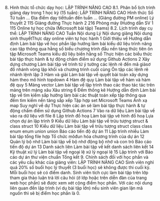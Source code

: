 8. Hình thức tổ chức dạy học: LẬP TRÌNH NÂNG CAO
8.1. Phân bổ lịch trình giảng dạy trong 1 học kỳ (15 tuần): LẬP TRÌNH NÂNG CAO Hình thức Số Từ tuần ... Địa điểm dạy tiếttuần đến tuần ... (Giảng đường PM online) Lý thuyết 2 115 Giảng đường Thực hành 2 216 Phòng máy (Hướng dẫn SV 1 115 Online tự học chữa (Microsoft bài tập) Teams) 8.2. Lịch trình dạy cụ thể: LẬP TRÌNH NÂNG CAO Tuần Nội dung Lý Nội dung giảng Nội dung sinh thuyếtThực dạy online viên tự học hành 1 Giới thiệu về Hướng dẫn định Làm bài tập về học phần lập hướng làm bài kiểu dữ liệu trình nâng cao tập thông qua hằng số biểu chương trình đầu nền tảng thức tiên ôn tập Microsoft Teams kiểu dữ liệu biến hằng số Thực hiện các biểu thức bài tập thực hành & tự động chấm điểm sử dụng Github Actions 2 Xây dựng chương Làm bài tập về trình từ ý tưởng các lệnh rẽ đến mã giảsơ đồ nhánh vòng lặp khối và chương trình cuối cùng Ôn tập các lệnh rẽ nhánh lệnh lặp 3 Hàm và giải Làm bài tập về quyết bài toán xây dựng hàm theo mô hình topdown 4 Hàm đệ quy Làm bài tập về hàm và hàm đệ quy 5 Mảng vector Làm bài tập về lập trình thao các thao tác tác trên mảng trên mảng xâu Xâu string 6 Đếm thống kê Hướng dẫn định Làm bài tập về tìm kiếm sắp hướng làm bài các thuật toán xếp tập thông qua đếm tìm kiếm nền tảng sắp xếp Tập hợp set Microsoft Teams Ánh xạ map Suy nghĩ về dự Thực hiện các án sẽ làm bài tập thực hành & tự động chấm điểm sử dụng Github Actions 7 Vào ra dữ liệu Làm bài tập về vào ra dữ liệu với file 8 Lập trình đồ hoạ Làm bài tập vẽ hình đồ hoạ Lựa chọn dự án lập trình 9 Kiểu dữ liệu Làm bài tập về trừu tượng struct & class struct 10 Kiểu dữ liệu Làm bài tập về trừu tượng struct class class enum enum union union Báo cáo tiến độ dự án 11 Lập trình nhiều Làm bài tập tổng file hợp Tổ chức môđun hóa chương trình của dự án 12 Quản lý bộ nhớ Làm bài tập về bộ nhớ động bộ nhớ và con trỏ Báo cáo tiến độ dự án 13 Danh sách liên Làm bài tập về kết danh sách liên kết 14 Kỹ thuật xử lý Làm bài tập về ngoại lệ xử lý ngoại lệ 15 Lập trình với Báo cáo dự án thư viện chuẩn Tổng kết 9. Chính sách đối với học phần và các yêu cầu khác của giảng viên: LẬP TRÌNH NÂNG CAO Sinh viên nghỉ quá 20% số buổi học lý thuyết (3 buổi học) sẽ không được thi cuối kỳ. Mỗi buổi học sẽ có điểm danh. Sinh viên tích cực làm bài tập trên lớp tham gia thảo luận trả lời câu hỏi (ở lớp hoặc trên diễn đàn của trang web học phần) sẽ được xem xét cộng điểm học phần. Với các nội dung liên quan đến lập trình (ví dụ bài tập lớn) nếu sinh viên gian lận mã nguồn thì sẽ bị điểm học phần là 0.

